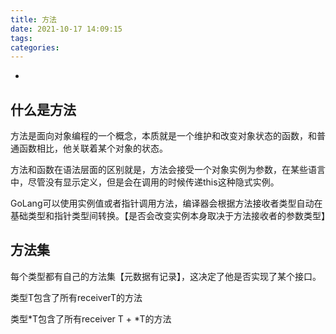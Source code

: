 ```yaml
---
title: 方法
date: 2021-10-17 14:09:15
tags:
categories:
---
```

-
<!-- more -->

## 什么是方法

方法是面向对象编程的一个概念，本质就是一个维护和改变对象状态的函数，和普通函数相比，他关联着某个对象的状态。

方法和函数在语法层面的区别就是，方法会接受一个对象实例为参数，在某些语言中，尽管没有显示定义，但是会在调用的时候传递this这种隐式实例。

GoLang可以使用实例值或者指针调用方法，编译器会根据方法接收者类型自动在基础类型和指针类型间转换。【是否会改变实例本身取决于方法接收者的参数类型】

## 方法集

每个类型都有自己的方法集【元数据有记录】，这决定了他是否实现了某个接口。

类型T包含了所有receiverT的方法

类型*T包含了所有receiver T + *T的方法

